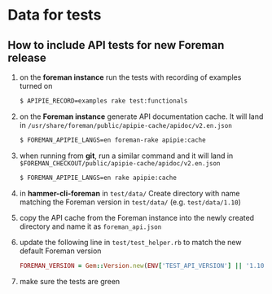 # Data for tests

## How to include API tests for new Foreman release

 1. on the **foreman instance** run the tests with recording of examples turned on

    ```bash
    $ APIPIE_RECORD=examples rake test:functionals
    ```
 1. on the **Foreman instance** generate API documentation cache. It will land in `/usr/share/foreman/public/apipie-cache/apidoc/v2.en.json`

    ```bash
    $ FOREMAN_APIPIE_LANGS=en foreman-rake apipie:cache
    ```
 1. when running from **git**, run a similar command and it will land in `$FOREMAN_CHECKOUT/public/apipie-cache/apidoc/v2.en.json`

    ```bash
    $ FOREMAN_APIPIE_LANGS=en rake apipie:cache
    ```
 1. in **hammer-cli-foreman** in `test/data/` Create directory with name matching the Foreman version in `test/data/` (e.g. `test/data/1.10`)
 1. copy the API cache from the Foreman instance into the newly created directory and name it as `foreman_api.json`
 1. update the following line in `test/test_helper.rb` to match the new default Foreman version

    ```ruby
    FOREMAN_VERSION = Gem::Version.new(ENV['TEST_API_VERSION'] || '1.10')
    ```
 1. make sure the tests are green
